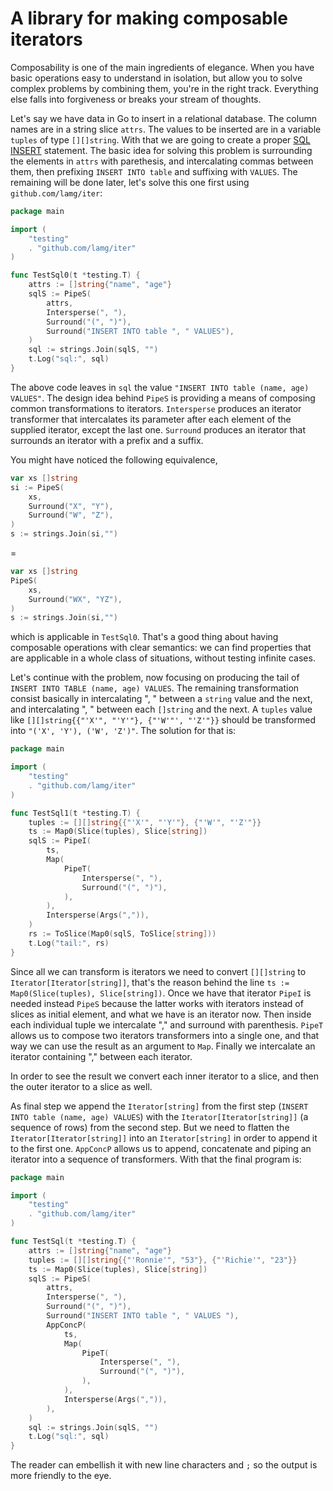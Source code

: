 # A library for making composable iterators

Composability is one of the main ingredients of elegance. When you have basic operations easy to understand in isolation, but allow you to solve complex problems by combining them, you're in the right track. Everything else falls into forgiveness or breaks your stream of thoughts.

Let's say we have data in Go to insert in a relational database. The column names are in a string slice `attrs`. The values to be inserted are in a variable `tuples` of type `[][]string`. With that we are going to create a proper [SQL INSERT][0] statement. The basic idea for solving this problem is surrounding the elements in `attrs` with parethesis, and intercalating commas between them, then prefixing `INSERT INTO table` and suffixing with `VALUES`. The remaining will be done later, let's solve this one first using `github.com/lamg/iter`:

```go
package main

import (
    "testing"
    . "github.com/lamg/iter"
)

func TestSql0(t *testing.T) {
	attrs := []string{"name", "age"}
	sqlS := PipeS(
		attrs,
		Intersperse(", "),
		Surround("(", ")"),
        Surround("INSERT INTO table ", " VALUES"),
	)
	sql := strings.Join(sqlS, "")
	t.Log("sql:", sql)
}
```

The above code leaves in `sql` the value `"INSERT INTO table (name, age) VALUES"`. The design idea behind `PipeS` is providing a means of composing common transformations to iterators. `Intersperse` produces an iterator transformer that intercalates its parameter after each element of the supplied iterator, except the last one. `Surround` produces an iterator that surrounds an iterator with a prefix and a suffix.

You might have noticed the following equivalence,

``` go
var xs []string
si := PipeS(
    xs,
    Surround("X", "Y"),
    Surround("W", "Z"),
)
s := strings.Join(si,"")
```
=

``` go
var xs []string
PipeS(
    xs,
    Surround("WX", "YZ"),
)
s := strings.Join(si,"")
```

which is applicable in `TestSql0`. That's a good thing about having composable operations with clear semantics: we can find properties that are applicable in a whole class of situations, without testing infinite cases.

Let's continue with the problem, now focusing on producing the tail of `INSERT INTO TABLE (name, age) VALUES`. The remaining transformation consist basically in intercalating ", " between a `string` value and the next, and intercalating ", " between each `[]string` and the next. A `tuples` value like `[][]string{{"'X'", "'Y'"}, {"'W'"', "'Z'"}}` should be transformed into `"('X', 'Y'), ('W', 'Z')"`. The solution for that is:


``` go
package main

import (
    "testing"
    . "github.com/lamg/iter"
)

func TestSql1(t *testing.T) {
	tuples := [][]string{{"'X'", "'Y'"}, {"'W'", "'Z'"}}
	ts := Map0(Slice(tuples), Slice[string])
	sqlS := PipeI(
		ts,
		Map(
			PipeT(
				Intersperse(", "),
				Surround("(", ")"),
			),
		),
		Intersperse(Args(",")),
	)
	rs := ToSlice(Map0(sqlS, ToSlice[string]))
	t.Log("tail:", rs)
}
```

Since all we can transform is iterators we need to convert `[][]string` to `Iterator[Iterator[string]]`, that's the reason behind the line `ts := Map0(Slice(tuples), Slice[string])`. Once we have that iterator `PipeI` is needed instead `PipeS` because the latter works with iterators instead of slices as initial element, and what we have is an iterator now. Then inside each individual tuple we intercalate "," and surround with parenthesis. `PipeT` allows us to compose two iterators transformers into a single one, and that way we can use the result as an argument to `Map`. Finally we intercalate an iterator containing "," between each iterator.

In order to see the result we convert each inner iterator to a slice, and then the outer iterator to a slice as well.

As final step we append the `Iterator[string]` from the first step (`INSERT INTO table (name, age) VALUES`) with the `Iterator[Iterator[string]]` (a sequence of rows) from the second step. But we need to flatten the `Iterator[Iterator[string]]` into an `Iterator[string]` in order to append it to the first one. `AppConcP` allows us to append, concatenate and piping an iterator into a sequence of transformers. With that the final program is: 

``` go
package main

import (
    "testing"
    . "github.com/lamg/iter"
)

func TestSql(t *testing.T) {
	attrs := []string{"name", "age"}
	tuples := [][]string{{"'Ronnie'", "53"}, {"'Richie'", "23"}}
	ts := Map0(Slice(tuples), Slice[string])
	sqlS := PipeS(
		attrs,
		Intersperse(", "),
		Surround("(", ")"),
		Surround("INSERT INTO table ", " VALUES "),
		AppConcP(
			ts,
			Map(
				PipeT(
					Intersperse(", "),
					Surround("(", ")"),
				),
			),
			Intersperse(Args(",")),
		),
	)
	sql := strings.Join(sqlS, "")
	t.Log("sql:", sql)
}
```

The reader can embellish it with new line characters and `;` so the output is more friendly to the eye.

[0]: https://en.wikipedia.org/wiki/Insert_(SQL)
